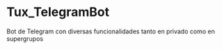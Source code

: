 # Tux_TelegramBot
Bot de Telegram con diversas funcionalidades tanto en privado como en supergrupos
